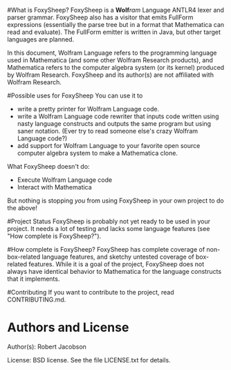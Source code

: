 #What is FoxySheep?
FoxySheep is a **Wolf**_ram_ Language ANTLR4 lexer and parser grammar. FoxySheep also has a visitor that emits FullForm expressions (essentially the parse tree but in a format that Mathematica can read and evaluate). The FullForm emitter is written in Java, but other target languages are planned.

In this document, Wolfram Language refers to the programming language used in Mathematica (and some other Wolfram Research products), and Mathematica refers to the computer algebra system (or its kernel) produced by Wolfram Research. FoxySheep and its author(s) are not affiliated with Wolfram Research.

#Possible uses for FoxySheep
You can use it to

* write a pretty printer for Wolfram Language code.
* write a Wolfram Language code rewriter that inputs code written using nasty language constructs and outputs the same program but using saner notation. (Ever try to read someone else's crazy Wolfram Language code?)
* add support for Wolfram Language to your favorite open source computer algebra system to make a Mathematica clone.

What FoxySheep doesn't do:

* Execute Wolfram Language code
* Interact with Mathematica

But nothing is stopping *you* from using FoxySheep in your own project to do the above!

#Project Status
FoxySheep is probably not yet ready to be used in your project. It needs a lot of testing and lacks some language features (see "How complete is FoxySheep?").

#How complete is FoxySheep?
FoxySheep has complete coverage of non-box-related language features, and sketchy untested coverage of box-related features. While it is a goal of the project, FoxySheep does not always have identical behavior to Mathematica for the language constructs that it implements.

#Contributing
If you want to contribute to the project, read CONTRIBUTING.md.

# Authors and License
Author(s): Robert Jacobson 

License: BSD license. See the file LICENSE.txt for details.